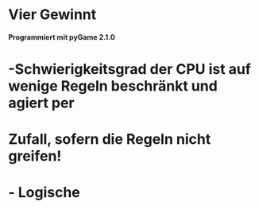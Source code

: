 # **Vier Gewinnt**
#### Programmiert mit pyGame 2.1.0
# 
# -Schwierigkeitsgrad der CPU ist auf wenige Regeln beschränkt und agiert per
#  Zufall, sofern die Regeln nicht greifen!
#
# - Logische

